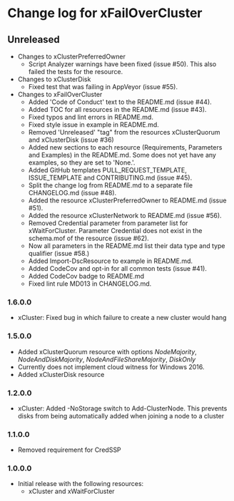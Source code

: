 # Change log for xFailOverCluster

## Unreleased

- Changes to xClusterPreferredOwner
  - Script Analyzer warnings have been fixed (issue #50). This also failed the
    tests for the resource.
- Changes to xClusterDisk
  - Fixed test that was failing in  AppVeyor (issue #55).
- Changes to xFailOverCluster
  - Added 'Code of Conduct' text to the README.md (issue #44).
  - Added TOC for all resources in the README.md (issue #43).
  - Fixed typos and lint errors in README.md.
  - Fixed style issue in example in README.md.
  - Removed 'Unreleased' "tag" from the resources xClusterQuorum and
    xClusterDisk (issue #36)
  - Added new sections to each resource (Requirements, Parameters and Examples)
    in the README.md. Some does not yet have any examples, so they are set to
    'None.'.
  - Added GitHub templates PULL\_REQUEST\_TEMPLATE, ISSUE_TEMPLATE and
    CONTRIBUTING.md (issue #45).
  - Split the change log from README.md to a separate file CHANGELOG.md
    (issue #48).
  - Added the resource xClusterPreferredOwner to README.md (issue #51).
  - Added the resource xClusterNetwork to README.md (issue #56).
  - Removed Credential parameter from parameter list for xWaitForCluster.
    Parameter Credential does not exist in the schema.mof of the resource
    (issue #62).
  - Now all parameters in the README.md list their data type and type qualifier
    (issue #58.)
  - Added Import-DscResource to example in README.md.
  - Added CodeCov and opt-in for all common tests (issue #41).
  - Added CodeCov badge to README.md
  - Fixed lint rule MD013 in CHANGELOG.md.

### 1.6.0.0

- xCluster: Fixed bug in which failure to create a new cluster would hang

### 1.5.0.0

- Added xClusterQuorum resource with options *NodeMajority*,
  *NodeAndDiskMajority*, *NodeAndFileShareMajority*, *DiskOnly*
- Currently does not implement cloud witness for Windows 2016.
- Added xClusterDisk resource

### 1.2.0.0

- xCluster: Added -NoStorage switch to Add-ClusterNode. This prevents disks from
  being automatically added when joining a node to a cluster

### 1.1.0.0

- Removed requirement for CredSSP

### 1.0.0.0

- Initial release with the following resources:
  - xCluster and xWaitForCluster
